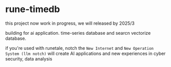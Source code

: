 # rune-timedb
this project now work in progress, we will released by 2025/3

building for ai application.
time-series database and searcn vectorize database.

if you're used with runetale, notch the `New Internet` and `New Operation System (llm notch)` will create AI applications and new experiences in cyber security, data analysis
